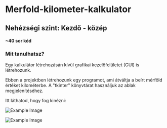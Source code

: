 # Merfold-kilometer-kalkulator

## Nehézségi szint: Kezdő - közép
#### ~40 sor kód

### Mit tanulhatsz?
Egy kalkulátor létrehozásán kívül grafikai kezelőfelületet (GUI) is létrehozunk.

Ebben a projektben létrehozunk egy programot, ami átváltja a beírt mérföld értéket kilométerbe.
A "tkinter" könyvtárat használjuk az ablak megjelenítéséhez.

Itt láthatod, hogy fog kinézni:

![Example Image](https://github.com/itbetyar/Merfold-kilometer-kalkulator/blob/main/mile_to_km_kalkulator.jpg)

![Example Image](https://github.com/itbetyar/Merfold-kilometer-kalkulator/blob/main/mile_to_km_kalkulator.jpg)
